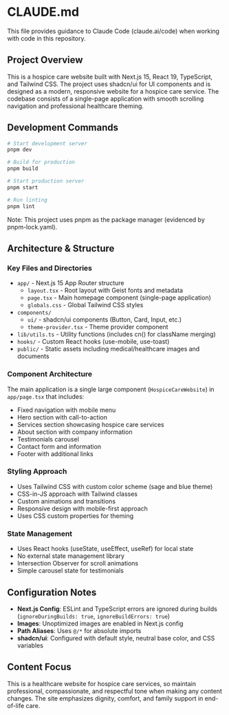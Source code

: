 # CLAUDE.md

This file provides guidance to Claude Code (claude.ai/code) when working with code in this repository.

## Project Overview

This is a hospice care website built with Next.js 15, React 19, TypeScript, and Tailwind CSS. The project uses shadcn/ui for UI components and is designed as a modern, responsive website for a hospice care service. The codebase consists of a single-page application with smooth scrolling navigation and professional healthcare theming.

## Development Commands

```bash
# Start development server
pnpm dev

# Build for production
pnpm build

# Start production server
pnpm start

# Run linting
pnpm lint
```

Note: This project uses pnpm as the package manager (evidenced by pnpm-lock.yaml).

## Architecture & Structure

### Key Files and Directories

- `app/` - Next.js 15 App Router structure
  - `layout.tsx` - Root layout with Geist fonts and metadata
  - `page.tsx` - Main homepage component (single-page application)
  - `globals.css` - Global Tailwind CSS styles
- `components/` 
  - `ui/` - shadcn/ui components (Button, Card, Input, etc.)
  - `theme-provider.tsx` - Theme provider component
- `lib/utils.ts` - Utility functions (includes cn() for className merging)
- `hooks/` - Custom React hooks (use-mobile, use-toast)
- `public/` - Static assets including medical/healthcare images and documents

### Component Architecture

The main application is a single large component (`HospiceCareWebsite`) in `app/page.tsx` that includes:
- Fixed navigation with mobile menu
- Hero section with call-to-action
- Services section showcasing hospice care services
- About section with company information
- Testimonials carousel
- Contact form and information
- Footer with additional links

### Styling Approach

- Uses Tailwind CSS with custom color scheme (sage and blue theme)
- CSS-in-JS approach with Tailwind classes
- Custom animations and transitions
- Responsive design with mobile-first approach
- Uses CSS custom properties for theming

### State Management

- Uses React hooks (useState, useEffect, useRef) for local state
- No external state management library
- Intersection Observer for scroll animations
- Simple carousel state for testimonials

## Configuration Notes

- **Next.js Config**: ESLint and TypeScript errors are ignored during builds (`ignoreDuringBuilds: true`, `ignoreBuildErrors: true`)
- **Images**: Unoptimized images are enabled in Next.js config
- **Path Aliases**: Uses `@/*` for absolute imports
- **shadcn/ui**: Configured with default style, neutral base color, and CSS variables

## Content Focus

This is a healthcare website for hospice care services, so maintain professional, compassionate, and respectful tone when making any content changes. The site emphasizes dignity, comfort, and family support in end-of-life care.